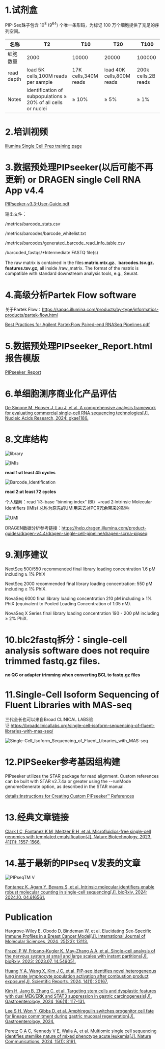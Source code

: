 # 1.试剂盒

PIP-Seq珠子包含 $10^8$ ($9^{64}$) 个唯一条形码，为标记 100 万个细胞提供了充足的序列空间。

| 名称     | T2                                                            | T10                  | T20                       | T100                |
|--------|---------------------------------------------------------------|----------------------|---------------------------|---------------------|
| 细胞数量   | 2000                                                          | 10000                | 20000                     | 100000              |
| read depth | load 5K cells,100M reads per sample                           | 17K cells,340M reads | load 40K cells,800M reads | 200k cells,2B reads |
| Notes  | identification of subpopulations ≥ 20% of all cells or nuclei | ≥ 10%                | ≥ 5%                      | ≥ 1%                |

# 2.培训视频

[Illumina Single Cell Prep training page](https://support.illumina.com.cn/sequencing/sequencing_kits/illumina-single-cell-prep/training.html)

# 3.数据预处理PIPseeker(以后可能不再更新) or DRAGEN single Cell RNA App v4.4

[PIPseeker-v3.3-User-Guide.pdf](./PIPseeker/PIPseeker-v3.3-User-Guide.pdf)

输出文件：

<output path>/metrics/barcode_stats.csv

<output path>/metrics/barcodes/barcode_whitelist.txt

<output path>/metrics/barcodes/generated_barcode_read_info_table.csv

<output path>/barcoded_fastqs/*Intermediate FASTQ file(s)

The raw matrix is contained in the files:**matrix.mtx.gz**、**barcodes.tsv.gz**、**features.tsv.gz**, all inside <output path>/raw_matrix. The format of the matrix is compatible with standard downstream analysis tools, e.g., Seurat.

# 4.高级分析Partek Flow software

关于Partek Flow：https://sapac.illumina.com/products/by-type/informatics-products/partek-flow.html

[Best Practices for Agilent PartekFlow Paired-end RNASeq Pipelines.pdf](./PartekFlow/Best_Practices_for_Agilent_PartekFlow_Paired-end_RNASeq_Pipelines.pdf)

# 5.数据预处理PIPseeker_Report.html报告模版

[PIPseeker_Report](./PIPseeker/PIPseeker_Report.html)

# 6.单细胞测序商业化产品评估

[De Simone M, Hoover J, Lau J, et al. A comprehensive analysis framework for evaluating commercial single-cell RNA sequencing technologies[J]. Nucleic Acids Research, 2024: gkae1186.](https://academic.oup.com/nar/advance-article/doi/10.1093/nar/gkae1186/7924191?login=false)

# 8.文库结构

![library](./library.png)

![IMIs](./IMIs.jpg)

**read 1:at least 45 cycles**

![Barcode_Identification](./Barcode_Identification.png)

**read 2:at least 72 cycles**

个人理解：read 1:3-base “binning index” (BI）+read 2:Intrinsic Molecular Identifiers (IMIs)  总称为原先的UMI用来去掉PCR冗余带来的影响

![UMI](./UMI.png)

DRAGEN数据分析参考链接：https://help.dragen.illumina.com/product-guides/dragen-v4.4/dragen-single-cell-pipeline/dragen-scrna-pipseq

# 9.测序建议

NextSeq 500/550 recommended final library loading concentration 1.6 pM including ≥ 1% PhiX

NextSeq 2000 recommended final library loading concentration: 550 pM including ≥ 1% PhiX.

NovaSeq 6000 final library loading concentration 210 pM including ≥ 1% PhiX (equivalent to Pooled Loading Concentration of 1.05 nM).

NovaSeq X Series final library loading concentration 190 - 200 pM including ≥ 2% PhiX.

# 10.blc2fastq拆分：single-cell analysis software does not require trimmed fastq.gz files.

**no QC or adapter trimming when converting BCL to fastq.gz files**

# 11.Single-Cell Isoform Sequencing of Fluent Libraries with MAS-seq 

三代全长也可以来自Broad CLINICAL LABS验证:https://broadclinicallabs.org/single-cell-isoform-sequencing-of-fluent-libraries-with-mas-seq/

![Single-Cell_Isoform_Sequencing_of_Fluent_Libraries_with_MAS-seq](./Single-Cell_Isoform_Sequencing_of_Fluent_Libraries_with_MAS-seq.png)

# 12.PIPSeeker参考基因组构建

PIPseeker utilizes the STAR package for read alignment. Custom references can be built with STAR v2.7.4a or greater using the --runMode genomeGenerate option, as described in the STAR manual.

[details:Instructions for Creating Custom PIPseeker™ References](./PIPInstructions-for-Creating-Custom-PIPseeker-References-1.pdf)

# 13.经典文章链接

[Clark I C, Fontanez K M, Meltzer R H, et al. Microfluidics-free single-cell genomics with templated emulsification[J]. Nature Biotechnology, 2023, 41(11): 1557-1566.](https://www.nature.com/articles/s41587-023-01685-z)

# 14.基于最新的PIPseq V发表的文章

![PIPseqTM V](./PIPseqTM_V.jpg)

[Fontanez K, Agam Y, Bevans S, et al. Intrinsic molecular identifiers enable robust molecular counting in single-cell sequencing[J]. bioRxiv, 2024: 2024.10. 04.616561.](https://www.biorxiv.org/content/10.1101/2024.10.04.616561v1.full)

# Publication

[Hargrove-Wiley E, Obodo D, Bindeman W, et al. Elucidating Sex-Specific Immune Profiles in a Breast Cancer Model[J]. International Journal of Molecular Sciences, 2024, 25(23): 13113.](https://www.mdpi.com/1422-0067/25/23/13113)

[Frazel P W, Fricano-Kugler K, May-Zhang A A, et al. Single-cell analysis of the nervous system at small and large scales with instant partitions[J]. bioRxiv, 2023: 2023.07. 14.549051.](https://www.biorxiv.org/content/10.1101/2023.07.14.549051v2.abstract)

[Huang Y A, Wang X, Kim J C, et al. PIP-seq identifies novel heterogeneous lung innate lymphocyte population activation after combustion product exposure[J]. Scientific Reports, 2024, 14(1): 20167.](https://www.nature.com/articles/s41598-024-70880-y)

[Kim H, Jang B, Zhang C, et al. Targeting stem cells and dysplastic features with dual MEK/ERK and STAT3 suppression in gastric carcinogenesis[J]. Gastroenterology, 2024, 166(1): 117-131.](https://www.sciencedirect.com/science/article/pii/S0016508523050758)

[Lee S H, Won Y, Gibbs D, et al. Amphiregulin switches progenitor cell fate for lineage commitment during gastric mucosal regeneration[J]. Gastroenterology, 2024.](https://www.sciencedirect.com/science/article/pii/S0016508524002907)

[Peretz C A C, Kennedy V E, Walia A, et al. Multiomic single cell sequencing identifies stemlike nature of mixed phenotype acute leukemia[J]. Nature Communications, 2024, 15(1): 8191.](https://www.nature.com/articles/s41467-024-52317-2)